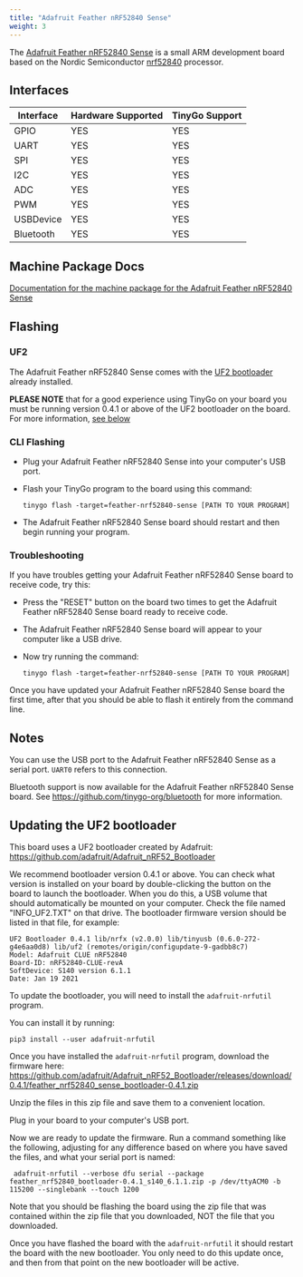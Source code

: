 ```yaml
---
title: "Adafruit Feather nRF52840 Sense"
weight: 3
---
```


The [Adafruit Feather nRF52840 Sense](https://www.adafruit.com/product/4516) is a small ARM development board based on the Nordic Semiconductor [nrf52840](https://www.nordicsemi.com/eng/Products/nRF52840) processor.

## Interfaces

| Interface | Hardware Supported | TinyGo Support |
| --------- | ------------- | ----- |
| GPIO      | YES | YES |
| UART      | YES | YES |
| SPI       | YES | YES |
| I2C       | YES | YES |
| ADC       | YES | YES |
| PWM       | YES | YES |
| USBDevice | YES | YES |
| Bluetooth | YES | YES |

## Machine Package Docs

[Documentation for the machine package for the Adafruit Feather nRF52840 Sense](../machine/feather-nrf52840-sense)

## Flashing

### UF2

The Adafruit Feather nRF52840 Sense comes with the [UF2 bootloader](https://github.com/Microsoft/uf2) already installed.

**PLEASE NOTE** that for a good experience using TinyGo on your board you must be running version 0.4.1 or above of the UF2 bootloader on the board. For more information, [see below](#updating-the-uf2-bootloader)

### CLI Flashing

- Plug your Adafruit Feather nRF52840 Sense into your computer's USB port.
- Flash your TinyGo program to the board using this command:

    ```shell
    tinygo flash -target=feather-nrf52840-sense [PATH TO YOUR PROGRAM]
    ```

- The Adafruit Feather nRF52840 Sense board should restart and then begin running your program.

### Troubleshooting

If you have troubles getting your Adafruit Feather nRF52840 Sense board to receive code, try this:

- Press the "RESET" button on the board two times to get the Adafruit Feather nRF52840 Sense board ready to receive code.
- The Adafruit Feather nRF52840 Sense board will appear to your computer like a USB drive.
- Now try running the command:

    ```shell
    tinygo flash -target=feather-nrf52840-sense [PATH TO YOUR PROGRAM]
    ```

Once you have updated your Adafruit Feather nRF52840 Sense board the first time, after that you should be able to flash it entirely from the command line.

## Notes

You can use the USB port to the Adafruit Feather nRF52840 Sense as a serial port. `UART0` refers to this connection.

Bluetooth support is now available for the Adafruit Feather nRF52840 Sense board. See https://github.com/tinygo-org/bluetooth for more information.

## Updating the UF2 bootloader

This board uses a UF2 bootloader created by Adafruit: https://github.com/adafruit/Adafruit_nRF52_Bootloader

We recommend bootloader version 0.4.1 or above. You can check what version is installed on your board by double-clicking the button on the board to launch the bootloader. When you do this, a USB volume that should automatically be mounted on your computer. Check the file named "INFO_UF2.TXT" on that drive. The bootloader firmware version should be listed in that file, for example:

```
UF2 Bootloader 0.4.1 lib/nrfx (v2.0.0) lib/tinyusb (0.6.0-272-g4e6aa0d8) lib/uf2 (remotes/origin/configupdate-9-gadbb8c7)
Model: Adafruit CLUE nRF52840
Board-ID: nRF52840-CLUE-revA
SoftDevice: S140 version 6.1.1
Date: Jan 19 2021
```

To update the bootloader, you will need to install the `adafruit-nrfutil` program. 

You can install it by running:

```shell
pip3 install --user adafruit-nrfutil
```

Once you have installed the `adafruit-nrfutil` program, download the firmware here: 
https://github.com/adafruit/Adafruit_nRF52_Bootloader/releases/download/0.4.1/feather_nrf52840_sense_bootloader-0.4.1.zip

Unzip the files in this zip file and save them to a convenient location. 

Plug in your board to your computer's USB port.

Now we are ready to update the firmware. Run a command something like the following, adjusting for any difference based on where you have saved the files, and what your serial port is named:

```shell
 adafruit-nrfutil --verbose dfu serial --package feather_nrf52840_bootloader-0.4.1_s140_6.1.1.zip -p /dev/ttyACM0 -b 115200 --singlebank --touch 1200
```

Note that you should be flashing the board using the zip file that was contained within the zip file that you downloaded, NOT the file that you downloaded.

Once you have flashed the board with the `adafruit-nrfutil` it should restart the board with the new bootloader. You only need to do this update once, and then from that point on the new bootloader will be active.
